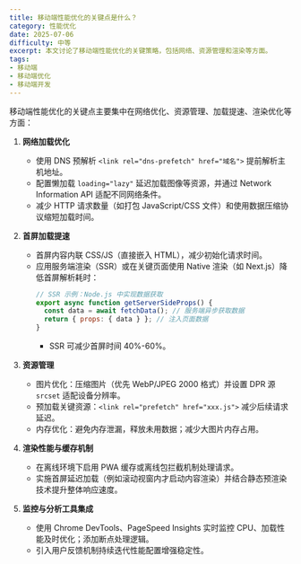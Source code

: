 ```yaml
---
title: 移动端性能优化的关键点是什么？
category: 性能优化
date: 2025-07-06
difficulty: 中等
excerpt: 本文讨论了移动端性能优化的关键策略，包括网络、资源管理和渲染等方面。
tags:
- 移动端
- 移动端优化
- 移动端开发
---
```

移动端性能优化的关键点主要集中在网络优化、资源管理、加载提速、渲染优化等方面：  

1. **网络加载优化**  
   - 使用 DNS 预解析 `<link rel="dns-prefetch" href="域名">` 提前解析主机地址。  
   - 配置懒加载 `loading="lazy"` 延迟加载图像等资源，并通过 Network Information API 适配不同网络条件。  
   - 减少 HTTP 请求数量（如打包 JavaScript/CSS 文件）和使用数据压缩协议缩短加载时间。  

2. **首屏加载提速**  
   - 首屏内容内联 CSS/JS（直接嵌入 HTML），减少初始化请求时间。  
   - 应用服务端渲染（SSR）或在关键页面使用 Native 渲染（如 Next.js）降低首屏解析耗时：  
     ```javascript
     // SSR 示例：Node.js 中实现数据获取
     export async function getServerSideProps() {
       const data = await fetchData(); // 服务端异步获取数据
       return { props: { data } }; // 注入页面数据
     }
     ```  
     - SSR 可减少首屏时间 40%-60%。  

3. **资源管理**  
   - 图片优化：压缩图片（优先 WebP/JPEG 2000 格式）并设置 DPR 源 `srcset` 适配设备分辨率。  
   - 预加载关键资源：`<link rel="prefetch" href="xxx.js">` 减少后续请求延迟。  
   - 内存优化：避免内存泄漏，释放未用数据；减少大图片内存占用。  

4. **渲染性能与缓存机制**  
   - 在离线环境下启用 PWA 缓存或离线包拦截机制处理请求。  
   - 实施首屏延迟加载（例如滚动视窗内才启动内容渲染）并结合静态预渲染技术提升整体响应速度。  

5. **监控与分析工具集成**  
   - 使用 Chrome DevTools、PageSpeed Insights 实时监控 CPU、加载性能及时优化；添加断点处理逻辑。  
   - 引入用户反馈机制持续迭代性能配置增强稳定性。
